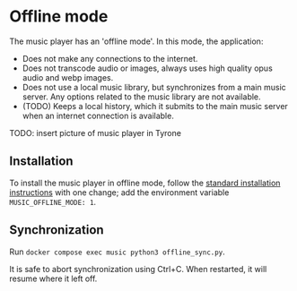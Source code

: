 # Offline mode

The music player has an 'offline mode'. In this mode, the application:

- Does not make any connections to the internet.
- Does not transcode audio or images, always uses high quality opus audio and webp images.
- Does not use a local music library, but synchronizes from a main music server. Any options related to the music library are not available.
- (TODO) Keeps a local history, which it submits to the main music server when an internet connection is available.

TODO: insert picture of music player in Tyrone

## Installation

To install the music player in offline mode, follow the [standard installation instructions](./installation.md) with one change; add the environment variable `MUSIC_OFFLINE_MODE: 1`.

## Synchronization

Run `docker compose exec music python3 offline_sync.py`.

It is safe to abort synchronization using Ctrl+C. When restarted, it will resume where it left off.
